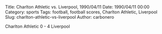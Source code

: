 Title: Charlton Athletic vs. Liverpool, 1990/04/11
Date: 1990/04/11 00:00
Category: sports
Tags: football, football scores, Charlton Athletic, Liverpool
Slug: charlton-athletic-vs-liverpool
Author: carbonero


Charlton Athletic 0 - 4 Liverpool
